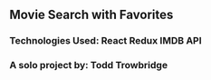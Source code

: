 ## Movie Search with Favorites
### Technologies Used: React Redux IMDB API 
### A solo project by: Todd Trowbridge
